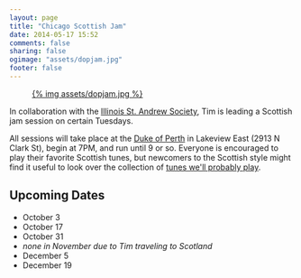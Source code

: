 ```yaml
---
layout: page
title: "Chicago Scottish Jam"
date: 2014-05-17 15:52
comments: false
sharing: false
ogimage: "assets/dopjam.jpg"
footer: false
---
```


<figure>
  <a href="assets/dopjam.jpg">
    {% img assets/dopjam.jpg %}
  </a>
</figure>

In collaboration with the [Illinois St. Andrew
Society](http://www.chicagoscots.org/), Tim is leading a Scottish jam session
on certain Tuesdays.

All sessions will take place at the [Duke of Perth](http://dukeofperth.com/) in
Lakeview East (2913 N Clark St), begin at 7PM, and run until 9 or so.  Everyone
is encouraged to play their favorite Scottish tunes, but newcomers to the
Scottish style might find it useful to look over the collection of [tunes we'll
probably play](assets/jam-tunes.pdf).

## Upcoming Dates

* October 3
* October 17
* October 31
* *none in November due to Tim traveling to Scotland*
* December 5
* December 19

